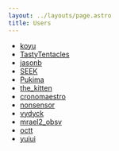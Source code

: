 ```yaml
---
layout: ../layouts/page.astro
title: Users
---
```


<ul>
<li><a href="https://web.koyu.space" target="_blank">koyu</a></li>
<li><a href="https://tastytentacles.koyu.space" target="_blank">TastyTentacles</a></li>
<li><a href="https://jasonb.de" target="_blank">jasonb</a></li>
<li><a href="https://gemproxy.koyu.space/koyu.space/SEEK/" target="_blank">SEEK</a></li>
<li><a href="https://pukima.site" target="_blank">Pukima</a></li>
<li><a href="https://gemproxy.koyu.space/koyu.space/the_kitten/" target="_blank">the_kitten</a></li>
<li><a href="https://gemproxy.koyu.space/koyu.space/cronomaestro/" target="_blank">cronomaestro</a></li>
<li><a href="https://gemproxy.koyu.space/koyu.space/nonsensor/" target="_blank">nonsensor</a></li>
<li><a href="https://gemproxy.koyu.space/koyu.space/vydyck/" target="_blank">vydyck</a></li>
<li><a href="https://gemproxy.koyu.space/koyu.space/mrael2_obsv/" target="_blank">mrael2_obsv</a></li>
<li><a href="https://sitoctt.octt.eu.org/" target="_blank">octt</a></li>
<li><a href="https://gemproxy.koyu.space/koyu.space/yuiui/" target="_blank">yuiui</a></li>
</ul>
